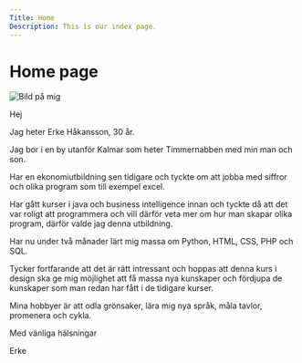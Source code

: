 ```yaml
---
Title: Home
Description: This is our index page.
---
```


Home page
==========================
<img src= "%base_url%/image/IMG_5875.jpg" alt="Bild på mig">

Hej

Jag heter Erke Håkansson, 30 år.

Jag bor i en by utanför Kalmar som heter Timmernabben med min man och son.

Har en ekonomiutbildning sen tidigare och tyckte om att jobba med siffror och olika program som till exempel excel.

Har gått kurser i java och business intelligence innan och tyckte då att det var roligt att programmera och vill därför veta mer om hur man skapar olika program, därför valde jag denna utbildning.

Har nu under två månader lärt mig massa om Python, HTML, CSS, PHP och SQL.

Tycker fortfarande att det är rätt intressant och hoppas att denna kurs i design ska ge mig möjlighet att få massa nya kunskaper och fördjupa de kunskaper som man redan har fått i de tidigare kurser.

Mina hobbyer är att odla grönsaker, lära mig nya språk, måla tavlor, promenera och cykla.

Med vänliga hälsningar

Erke
